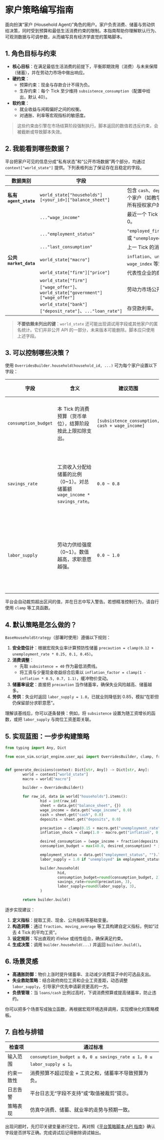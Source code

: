 # 家户策略编写指南

面向扮演“家户 (Household Agent)”角色的用户。家户负责消费、储蓄与劳动供给决策，同时受到预算和最低生活消费约束的限制。本指南帮助你理解默认行为、可观测数据与可调参数，从而编写具有经济学直觉的策略脚本。

## 1. 角色目标与约束

- **核心目标**：在满足最低生活消费的前提下，平衡即期效用（消费）与未来保障（储蓄），并在劳动力市场中做出响应。
- **硬约束**：
    - 预算约束：现金与存款合计不得为负。
    - 生存约束：每个 Tick 至少维持 `subsistence_consumption`（配置中给出，默认 40）。
- **软约束**：
    - 就业收益与闲暇偏好之间的权衡。
    - 对通胀、利率等宏观指标的敏感度。

> 这些约束由引擎在市场结算阶段强制执行。脚本返回的数值若违反约束，会被截断或导致脚本失效。

## 2. 我能看到哪些数据？

平台把家户可见的信息分成“私有状态”和“公开市场数据”两个部分，均通过 `context["world_state"]` 提供。下列表格列出了保证存在且稳定的字段。

| 数据类别 | 字段 | 说明 |
| -------- | ---- | ---- |
| **私有 `agent_state`** | `world_state["households"][<your_id>]["balance_sheet"]` | 包含 `cash`、`deposits`、`loans`。若你控制多个家户（如教学用集体账号），字典会包含所有授权家户的条目。 |
| | `..."wage_income"` | 最近一个 Tick 的工资收入。未就业时为 0。 |
| | `..."employment_status"` | `"employed_firm"`、`"employed_government"` 或 `"unemployed"`。 |
| | `..."last_consumption"` | 上一 Tick 的消费额，可辅助估算需求。 |
| **公共 `market_data`** | `world_state["macro"]` | `inflation`、`unemployment_rate`、`gdp`、`wage_index` 等宏观指标。 |
| | `world_state["firm"]["price"]` | 代表性企业的商品价格，决定消费成本。 |
| | `world_state["firm"]["wage_offer"]`、`world_state["government"]["wage_offer"]` | 劳动力市场公开工资。 |
| | `world_state["bank"]["deposit_rate"]`、`..."loan_rate"]` | 存贷款利率。 |

> **不要依赖未列出的键**：`world_state` 还可能出现调试用字段或其他家户的匿名统计。它们并非公开 API 的一部分，未来版本可能删除。脚本应只使用上述字段。

## 3. 可以控制哪些决策？

使用 `OverridesBuilder.household(household_id, ...)` 可为每个家户设置以下字段：

| 字段 | 含义 | 建议范围 | 常见用途 |
| ---- | ---- | -------- | -------- |
| `consumption_budget` | 本 Tick 的消费预算（货币单位），结算阶段按此上限扣除支出。 | `[subsistence_consumption, cash + wage_income]` | 稳定消费、进行逆周期调节。 |
| `savings_rate` | 工资收入分配给储蓄的比例（0~1）。对总储蓄额 `wage_income * savings_rate`。 | `0.0 ~ 0.8` | 应对高利率或失业风险，提高安全垫。 |
| `labor_supply` | 劳动力供给强度（0~1）。数值越高，求职意愿越强。 | `0.0 ~ 1.0` | 触发求职/跳槽或选择退出劳动力市场。 |

平台会自动裁剪超出区间的值，并在日志中写入警告。若想精准控制行为，请自行使用 `clamp` 等工具函数。

## 4. 默认策略是怎么做的？

`BaseHouseholdStrategy`（部署时使用）遵循以下规则：

1. **安全垫估计**：根据宏观失业率计算预防性储蓄 `precaution = clamp(0.12 + unemployment_rate * 0.25, 0.1, 0.45)`。
2. **消费调整**：
     - 先取 `subsistence = 40` 作为最低消费线。
     - 将工资与少量现金收益综合后乘以 `inflation_factor = clamp(1 - inflation * 0.5, 0.7, 1.1)`，缓冲物价变动。
3. **储蓄率设定**：直接把 `precaution` 当作储蓄率，确保失业风险越高、储蓄越多。
4. **劳供**：失业时返回 `labor_supply = 1.0`，已就业则降低到 0.85，模拟“在职但仍保留部分求职意愿”。

理解该基线后，你可以逐条替换：例如，将 `subsistence` 设置为随工资增长的函数，或把 `labor_supply` 与岗位工资差距关联。

## 5. 实现蓝图：一步步构建策略

```python
from typing import Any, Dict

from econ_sim.script_engine.user_api import OverridesBuilder, clamp, fraction


def generate_decisions(context: Dict[str, Any]) -> Dict[str, Any]:
        world = context["world_state"]
        macro = world["macro"]

        builder = OverridesBuilder()

        for raw_id, data in world["households"].items():
                hid = int(raw_id)
                sheet = data.get("balance_sheet", {})
                wage_income = data.get("wage_income", 0.0)
                cash = sheet.get("cash", 0.0)
                deposits = sheet.get("deposits", 0.0)

                precaution = clamp(0.15 + macro.get("unemployment_rate", 0.0) * 0.2, 0.05, 0.6)
                inflation_shock = clamp(1.0 - macro.get("inflation", 0.0), 0.6, 1.2)

                desired_consumption = (wage_income + fraction(deposits, 12)) * (1 - precaution)
                consumption_budget = max(40.0, desired_consumption) * inflation_shock

                employment_status = data.get("employment_status", "").lower()
                labor_supply = 1.0 if "unemployed" in employment_status else clamp(0.6 + precaution * 0.8, 0.5, 0.95)

                builder.household(
                        hid,
                        consumption_budget=round(consumption_budget, 2),
                        savings_rate=round(precaution, 3),
                        labor_supply=round(labor_supply, 3),
                )

        return builder.build()
```

逐步实现建议：

1. **定义指标**：提取工资、现金、公共指标等基础变量。
2. **构造洞察**：通过 `fraction`、`moving_average` 等工具构建自定义指标，例如“过去 4 Tick 的平均工资”。
3. **设定规则**：写出直观的 if/else 或线性组合，确保满足约束。
4. **生成决策**：调用 `builder.household(...)` 并返回 `builder.build()`。

## 6. 场景灵感

- **高通胀防御**：物价上涨时提升储蓄率、主动减少消费篮子中的可选品支出。
- **失业救助策略**：结合政府岗位工资和企业工资差距，动态调整 `labor_supply`，引导家户优先申请薪资更高的一方。
- **负债管理**：当 `loans/cash` 比例过高时，下调消费预算或提高储蓄率，防止违约。

你可以把多个场景写成独立函数，再根据宏观环境选择调用，实现模块化的策略模板。

## 7. 自检与排错

| 检查项 | 通过标准 |
| ------ | -------- |
| 输入范围 | `consumption_budget ≥ 0`，`0 ≤ savings_rate ≤ 1`，`0 ≤ labor_supply ≤ 1`。 |
| 约束一致性 | 消费预算不超过现金 + 工资之和，储蓄率不导致预算为负。 |
| 日志告警 | 平台日志无“字段不支持”或“取值被裁剪”提示。 |
| 策略表现 | 仿真中消费、储蓄、就业率的走势与预期一致。 |

出现问题时，先打印关键变量进行定位，再对照《[平台策略脚本 API 指南](./platform_api.md)》确认字段是否拼写正确。完成调试后记得删除调试输出。